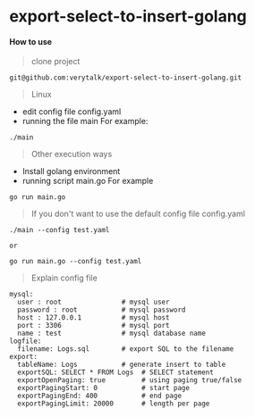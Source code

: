 # export-select-to-insert-golang


#### How to use

> clone project

```
git@github.com:verytalk/export-select-to-insert-golang.git
```


> Linux

- edit config file config.yaml
- running the file main For example:

```
./main
```

> Other execution ways

- Install golang environment
- running script main.go For example

```
go run main.go 
```


> If you don't want to use the default config file config.yaml

```
./main --config test.yaml

or

go run main.go --config test.yaml

```

> Explain config file

```
mysql:
  user : root  				# mysql user
  password : root 			# mysql password
  host : 127.0.0.1 			# mysql host
  port : 3306 				# mysql port
  name : test				# mysql database name
logfile:
  filename: Logs.sql   		# export SQL to the filename 
export:
  tableName: Logs 			# generate insert to table
  exportSQL: SELECT * FROM Logs  # SELECT statement
  exportOpenPaging: true		 # using paging true/false
  exportPagingStart: 0			 # start page
  exportPagingEnd: 400			 # end page
  exportPagingLimit: 20000 		 # length per page
```




